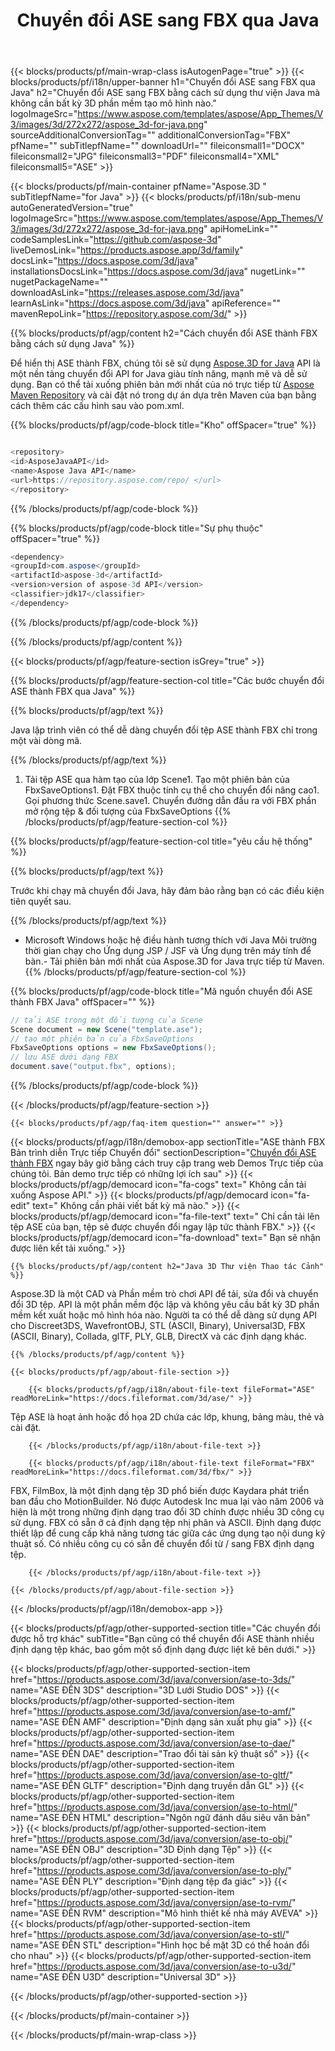 ﻿---
title: Chuyển đổi ASE sang FBX qua Java 
weight: 970
url: /vi/java/conversion/ase-to-fbx/ 
description: Mã chuyển đổi Java mẫu cho định dạng ASE thành FBX tệp. Sử dụng mã ví dụ này để chuyển đổi ASE thành FBX trong bất kỳ ứng dụng dựa trên Web hoặc Máy tính để bàn Java nào.
---
{{< blocks/products/pf/main-wrap-class isAutogenPage="true" >}}
{{< blocks/products/pf/i18n/upper-banner h1="Chuyển đổi ASE sang FBX qua Java" h2="Chuyển đổi ASE sang FBX bằng cách sử dụng thư viện Java mà không cần bất kỳ 3D phần mềm tạo mô hình nào." logoImageSrc="https://www.aspose.com/templates/aspose/App_Themes/V3/images/3d/272x272/aspose_3d-for-java.png" sourceAdditionalConversionTag="" additionalConversionTag="FBX" pfName="" subTitlepfName="" downloadUrl="" fileiconsmall1="DOCX" fileiconsmall2="JPG" fileiconsmall3="PDF" fileiconsmall4="XML" fileiconsmall5="ASE" >}}

{{< blocks/products/pf/main-container pfName="Aspose.3D " subTitlepfName="for Java" >}}
{{< blocks/products/pf/i18n/sub-menu autoGeneratedVersion="true" logoImageSrc="https://www.aspose.com/templates/aspose/App_Themes/V3/images/3d/272x272/aspose_3d-for-java.png" apiHomeLink="" codeSamplesLink="https://github.com/aspose-3d" liveDemosLink="https://products.aspose.app/3d/family" docsLink="https://docs.aspose.com/3d/java" installationsDocsLink="https://docs.aspose.com/3d/java" nugetLink="" nugetPackageName="" downloadAsLink="https://releases.aspose.com/3d/java" learnAsLink="https://docs.aspose.com/3d/java" apiReference="" mavenRepoLink="https://repository.aspose.com/3d/" >}}

{{% blocks/products/pf/agp/content h2="Cách chuyển đổi ASE thành FBX bằng cách sử dụng Java" %}}

 Để hiển thị ASE thành FBX, chúng tôi sẽ sử dụng
 [Aspose.3D for Java](https://products.aspose.com/3d/java) 
 API là một nền tảng chuyển đổi API for Java giàu tính năng, mạnh mẽ và dễ sử dụng. Bạn có thể tải xuống phiên bản mới nhất của nó trực tiếp từ
 [Aspose Maven Repository](https://repository.aspose.com/3d/) 
 và cài đặt nó trong dự án dựa trên Maven của bạn bằng cách thêm các cấu hình sau vào pom.xml.

{{% blocks/products/pf/agp/code-block title="Kho" offSpacer="true" %}}

```cs

<repository>
<id>AsposeJavaAPI</id>
<name>Aspose Java API</name>
<url>https://repository.aspose.com/repo/ </url>
</repository>


```

{{% /blocks/products/pf/agp/code-block %}}

{{% blocks/products/pf/agp/code-block title="Sự phụ thuộc" offSpacer="true" %}}

```cs
<dependency>
<groupId>com.aspose</groupId>
<artifactId>aspose-3d</artifactId>
<version>version of aspose-3d API</version>
<classifier>jdk17</classifier>
</dependency>


```

{{% /blocks/products/pf/agp/code-block %}}

{{% /blocks/products/pf/agp/content %}}

{{< blocks/products/pf/agp/feature-section isGrey="true" >}}

{{% blocks/products/pf/agp/feature-section-col title="Các bước chuyển đổi ASE thành FBX qua Java" %}}

{{% blocks/products/pf/agp/text %}}

 Java lập trình viên có thể dễ dàng chuyển đổi tệp ASE thành FBX chỉ trong một vài dòng mã.

{{% /blocks/products/pf/agp/text %}}

1. Tải tệp ASE qua hàm tạo của lớp Scene1. Tạo một phiên bản của FbxSaveOptions1. Đặt FBX thuộc tính cụ thể cho chuyển đổi nâng cao1. Gọi phương thức Scene.save1. Chuyển đường dẫn đầu ra với FBX phần mở rộng tệp & đối tượng của FbxSaveOptions
{{% /blocks/products/pf/agp/feature-section-col %}}

{{% blocks/products/pf/agp/feature-section-col title="yêu cầu hệ thống" %}}

{{% blocks/products/pf/agp/text %}}

 Trước khi chạy mã chuyển đổi Java, hãy đảm bảo rằng bạn có các điều kiện tiên quyết sau.

{{% /blocks/products/pf/agp/text %}}

- Microsoft Windows hoặc hệ điều hành tương thích với Java Môi trường thời gian chạy cho Ứng dụng JSP / JSF và Ứng dụng trên máy tính để bàn.- Tải phiên bản mới nhất của Aspose.3D for Java trực tiếp từ Maven.
{{% /blocks/products/pf/agp/feature-section-col %}}

{{% blocks/products/pf/agp/code-block title="Mã nguồn chuyển đổi ASE thành FBX Java" offSpacer="" %}}

```cs
// tải ASE trong một đối tượng của Scene 
Scene document = new Scene("template.ase");
// tạo một phiên bản của FbxSaveOptions 
FbxSaveOptions options = new FbxSaveOptions();
// lưu ASE dưới dạng FBX 
document.save("output.fbx", options);   


```

{{% /blocks/products/pf/agp/code-block %}}

{{< /blocks/products/pf/agp/feature-section >}}

    {{< blocks/products/pf/agp/faq-item question="" answer="" >}}
 

<!-- aboutfile Starts -->

{{< blocks/products/pf/agp/i18n/demobox-app sectionTitle="ASE thành FBX Bản trình diễn Trực tiếp Chuyển đổi" sectionDescription="[Chuyển đổi ASE thành FBX](https://products.aspose.app/3d/conversion/ase-to-fbx) ngay bây giờ bằng cách truy cập trang web Demos Trực tiếp của chúng tôi. Bản demo trực tiếp có những lợi ích sau" >}}
        {{< blocks/products/pf/agp/democard icon="fa-cogs" text=" Không cần tải xuống Aspose API." >}}
        {{< blocks/products/pf/agp/democard icon="fa-edit" text=" Không cần phải viết bất kỳ mã nào." >}}
        {{< blocks/products/pf/agp/democard icon="fa-file-text" text=" Chỉ cần tải lên tệp ASE của bạn, tệp sẽ được chuyển đổi ngay lập tức thành FBX." >}}
        {{< blocks/products/pf/agp/democard icon="fa-download" text=" Bạn sẽ nhận được liên kết tải xuống." >}}

    {{% blocks/products/pf/agp/content h2="Java 3D Thư viện Thao tác Cảnh" %}}

 Aspose.3D là một CAD và Phần mềm trò chơi API để tải, sửa đổi và chuyển đổi 3D tệp. API là một phần mềm độc lập và không yêu cầu bất kỳ 3D phần mềm kết xuất hoặc mô hình hóa nào. Người ta có thể dễ dàng sử dụng API cho Discreet3DS, WavefrontOBJ, STL (ASCII, Binary), Universal3D, FBX (ASCII, Binary), Collada, glTF, PLY, GLB, DirectX và các định dạng khác. 



    {{% /blocks/products/pf/agp/content %}}

    {{< blocks/products/pf/agp/about-file-section >}}

        {{< blocks/products/pf/agp/i18n/about-file-text fileFormat="ASE" readMoreLink="https://docs.fileformat.com/3d/ase/" >}}

Tệp ASE là hoạt ảnh hoặc đồ họa 2D chứa các lớp, khung, bảng màu, thẻ và cài đặt.


        {{< /blocks/products/pf/agp/i18n/about-file-text >}}

        {{< blocks/products/pf/agp/i18n/about-file-text fileFormat="FBX" readMoreLink="https://docs.fileformat.com/3d/fbx/" >}}

FBX, FilmBox, là một định dạng tệp 3D phổ biến được Kaydara phát triển ban đầu cho MotionBuilder. Nó được Autodesk Inc mua lại vào năm 2006 và hiện là một trong những định dạng trao đổi 3D chính được nhiều 3D công cụ sử dụng. FBX có sẵn ở cả định dạng tệp nhị phân và ASCII. Định dạng được thiết lập để cung cấp khả năng tương tác giữa các ứng dụng tạo nội dung kỹ thuật số. Có nhiều công cụ có sẵn để chuyển đổi từ / sang FBX định dạng tệp.


        {{< /blocks/products/pf/agp/i18n/about-file-text >}}

    {{< /blocks/products/pf/agp/about-file-section >}}

{{< /blocks/products/pf/agp/i18n/demobox-app >}}

<!-- aboutfile Ends -->

{{< blocks/products/pf/agp/other-supported-section title="Các chuyển đổi được hỗ trợ khác" subTitle="Bạn cũng có thể chuyển đổi ASE thành nhiều định dạng tệp khác, bao gồm một số định dạng được liệt kê bên dưới." >}}

{{< blocks/products/pf/agp/other-supported-section-item href="https://products.aspose.com/3d/java/conversion/ase-to-3ds/" name="ASE ĐẾN 3DS" description="3D Lưới Studio DOS" >}}
{{< blocks/products/pf/agp/other-supported-section-item href="https://products.aspose.com/3d/java/conversion/ase-to-amf/" name="ASE ĐẾN AMF" description="Định dạng sản xuất phụ gia" >}}
{{< blocks/products/pf/agp/other-supported-section-item href="https://products.aspose.com/3d/java/conversion/ase-to-dae/" name="ASE ĐẾN DAE" description="Trao đổi tài sản kỹ thuật số" >}}
{{< blocks/products/pf/agp/other-supported-section-item href="https://products.aspose.com/3d/java/conversion/ase-to-gltf/" name="ASE ĐẾN GLTF" description="Định dạng truyền dẫn GL" >}}
{{< blocks/products/pf/agp/other-supported-section-item href="https://products.aspose.com/3d/java/conversion/ase-to-html/" name="ASE ĐẾN HTML" description="Ngôn ngữ đánh dấu siêu văn bản" >}}
{{< blocks/products/pf/agp/other-supported-section-item href="https://products.aspose.com/3d/java/conversion/ase-to-obj/" name="ASE ĐẾN OBJ" description="3D Định dạng Tệp" >}}
{{< blocks/products/pf/agp/other-supported-section-item href="https://products.aspose.com/3d/java/conversion/ase-to-ply/" name="ASE ĐẾN PLY" description="Định dạng tệp đa giác" >}}
{{< blocks/products/pf/agp/other-supported-section-item href="https://products.aspose.com/3d/java/conversion/ase-to-rvm/" name="ASE ĐẾN RVM" description="Mô hình thiết kế nhà máy AVEVA" >}}
{{< blocks/products/pf/agp/other-supported-section-item href="https://products.aspose.com/3d/java/conversion/ase-to-stl/" name="ASE ĐẾN STL" description="Hình học bề mặt 3D có thể hoán đổi cho nhau" >}}
{{< blocks/products/pf/agp/other-supported-section-item href="https://products.aspose.com/3d/java/conversion/ase-to-u3d/" name="ASE ĐẾN U3D" description="Universal 3D" >}}

{{< /blocks/products/pf/agp/other-supported-section >}}

{{< /blocks/products/pf/main-container >}}
    
{{< /blocks/products/pf/main-wrap-class >}}